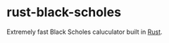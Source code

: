 rust-black-scholes
==================

Extremely fast Black Scholes caluculator built in [Rust].

[rust]:http://www.rust-lang.org/

